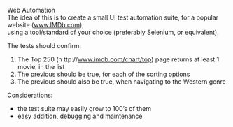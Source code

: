 Web Automation  
The idea of this is to create a small UI test automation suite, for a popular website (www.IMDb.com),  
using a tool/standard of your choice (preferably Selenium, or equivalent).

The tests should confirm:  
1. The Top 250 (h ttp://www.imdb.com/chart/top) page returns at least 1 movie, in the list  
2. The previous should be true, for each of the sorting options  
3. The previous should also be true, when navigating to the Western genre

Considerations:  
- the test suite may easily grow to 100’s of them    
- easy addition, debugging and maintenance  
